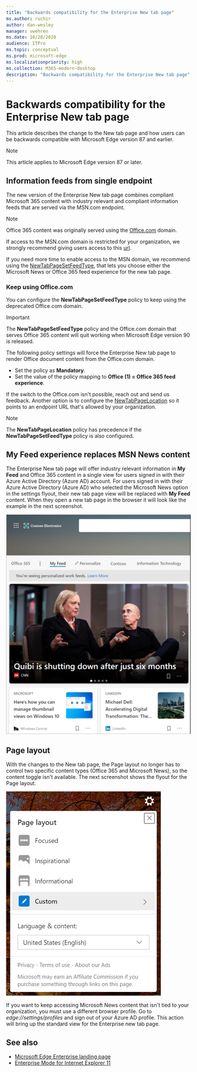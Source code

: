 ```yaml
---
title: "Backwards compatibility for the Enterprise New tab page"
ms.author: ruchir
author: dan-wesley
manager: vwehren
ms.date: 10/28/2020
audience: ITPro
ms.topic: conceptual
ms.prod: microsoft-edge
ms.localizationpriority: high
ms.collection: M365-modern-desktop
description: "Backwards compatibility for the Enterprise New tab page"
---
```


# Backwards compatibility for the Enterprise New tab page

This article describes the change to the New tab page and how users can be backwards compatible with Microsoft Edge version 87 and earlier.

> [!NOTE]
> This article applies to Microsoft Edge version 87 or later.

## Information feeds from single endpoint

The new version of the Enterprise New tab page combines compliant Microsoft 365 content with industry relevant and compliant information feeds that are served via the MSN.com endpoint.

> [!NOTE]
> Office 365 content was originally served using the [Office.com](https://www.office.com) domain.

If access to the MSN.com domain is restricted for your organization, we strongly recommend giving users access to this [url](https://ntp.msn.com).

If you need more time to enable access to the MSN domain, we recommend using the [NewTabPageSetFeedType](https://docs.microsoft.com/deployedge/microsoft-edge-policies#newtabpagesetfeedtype), that lets you choose either the Microsoft News or Office 365 feed experience for the new tab page.

### Keep using Office.com

 You can configure the **NewTabPageSetFeedType** policy to keep using the deprecated Office.com domain.

> [!IMPORTANT]
> The **NewTabPageSetFeedType** policy and the Office.com domain that serves Office 365 content will quit working when Microsoft Edge version 90 is released.

The following policy settings will force the Enterprise New tab page to render Office document content from the Office.com domain.

- Set the policy as **Mandatory**.
- Set the value of the policy mapping to **Office (1) = Office 365 feed experience**.

If the switch to the Office.com isn't possible, reach out and send us feedback. Another option is to configure the [NewTabPageLocation](https://docs.microsoft.com/deployedge/microsoft-edge-policies#newtabpagelocation) so it points to an endpoint URL that's allowed by your organization.

> [!NOTE]
> The **NewTabPageLocation** policy has precedence if the **NewTabPageSetFeedType** policy is also configured.

## My Feed experience replaces MSN News content

The Enterprise New tab page will offer industry relevant information in **My Feed** and Office 365 content in a single view for users signed in with their Azure Active Directory (Azure AD) account. For users signed in with their Azure Active Directory (Azure AD) who selected the Microsoft News option in the settings flyout, their new tab page view will be replaced with **My Feed** content. When they open a new tab page in the browser it will look like the example in the next screenshot.

![New tab page showing content from My Feed.](media/microsoft-edge-ntp-backward-compatibility/microsoft-edge-ntp-myfeed-view.png)


## Page layout

With the changes to the New tab page, the Page layout no longer has to control two specific content types (Office 365 and Microsoft News), so the content toggle isn't available. The next screenshot shows the flyout for the Page layout.

![Page layout view for New tab page.](media/microsoft-edge-ntp-backward-compatibility/microsoft-edge-ntp-page-layout.png)

If you want to keep accessing Microsoft News content that isn't tied to your organization, you must use a different browser profile. Go to  *edge://settings/profiles* and sign out of your Azure AD profile. This action will bring up the  standard view for the Enterprise new tab page. 

## See also

- [Microsoft Edge Enterprise landing page](https://aka.ms/EdgeEnterprise)
- [Enterprise Mode for Internet Explorer 11](https://docs.microsoft.com/internet-explorer/ie11-deploy-guide/enterprise-mode-overview-for-ie11)
